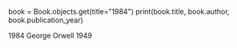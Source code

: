 book = Book.objects.get(title="1984")
print(book.title, book.author, book.publication_year)

1984 George Orwell 1949
